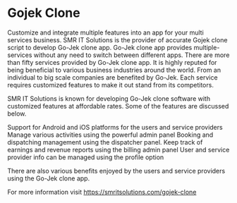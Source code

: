 # Gojek Clone
Customize and integrate multiple features into an app for your multi services business. SMR IT Solutions is the provider of accurate Gojek clone script to develop Go-Jek clone app. Go-Jek clone app provides multiple-services without any need to switch between different apps. There are more than fifty services provided by Go-Jek clone app. It is highly reputed for being beneficial to various business industries around the world. From an individual to big scale companies are benefited by Go-Jek. Each service requires customized features to make it out stand from its competitors.  

SMR IT Solutions is known for developing Go-Jek clone software with customized features at affordable rates. Some of the features are discussed below.  

Support for Android and iOS platforms for the users and service providers Manage various activities using the powerful admin panel Booking and dispatching management using the dispatcher panel. Keep track of earnings and revenue reports using the billing admin panel User and service provider info can be managed using the profile option  

There are also various benefits enjoyed by the users and service providers using the Go-Jek clone app.  

For more information visit https://smritsolutions.com/gojek-clone
